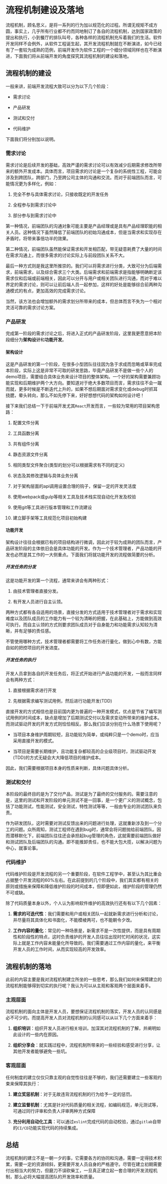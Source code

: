 # 流程机制建设及落地

流程机制，顾名思义，是将一系列的行为加以规范化的过程。所谓无规矩不成方圆，事实上，几乎所有行业都不约而同地制订了各自的流程机制，达到国家政策的提出和执行，小到餐厅的排队叫号，各种各样的流程机制充斥着我们的生活。软件开发同样不会例外，从软件工程诞生起，其开发流程机制就在不断演进，如今已经有了一套较为成熟的范例，前端开发作为软件工程的一个细分领域同样也在不断演进，下面我们将从前端开发的角度探究其流程机制的建设和落地。

## 流程机制的建设

一般来讲，前端开发流程大致可以分为以下几个阶段：

- 需求讨论

- 产品研发

- 测试和交付

- 代码维护

下面我们将分别加以说明。

### 需求讨论

需求讨论是后续开发的基础，高效严谨的需求讨论可以有效减少后期需求修改所带来的额外开发成本。具体而言，项目需求的讨论是一个复杂的系统性工程，可能会涉及到跨团队，跨部门，乃至跨公司主体的沟通和交流。而对于前端团队而言，可能情况更为多样化，例如：

1. 完全不参与具体需求讨论，只接收既定的开发任务

2. 全程参与到需求讨论中

3. 部分参与到需求讨论中

第一种情况，前端团队的沟通对象可能主要是产品经理或是具有产品经理职能的相关人员。这种情况下虽然降低了前端团队的初始沟通成本，但是当需求和实现存在矛盾时，将带来事倍功半的效果。

第二种情况，前端团队虽然能保证需求和开发相匹配，带无疑意耗费了大量的时间在需求沟通上，而很多需求的讨论实际上与前段团队关系不大。

最后一种方式则是我这里所推崇的。我们可以将需求进行分类，大致可分为后端需求，前端需求，以及综合需求三个大类。后端需求和前端需求是指能够明确断定该需求仅和后端或前端相关，因此可以分开与用户或相关团队进行沟通，而对于难以界定的需求讨论，则可以让前后端人员一起参加，这样的好处是能够综合前两种沟通模式的有点，更加高效的完成需求讨论。

当然，该方法也会增加额外的需求划分所带来的成本，但总体而言不失为一个相对灵活可靠的需求讨论方案。

### 产品研发

完成第一阶段的需求讨论之后，将进入正式的产品研发阶段，这里我更愿意把本阶段细分为**架构设计**和**功能开发**。

#### 架构设计

这是产品研发的第一个阶段，在很多小型团队往往因为急于求成而忽略或草率完成本阶段，实际上这是非常不可取的研发思路，毕竟产品研发不是做一些个人的demo项目，需要结合具体业务来设计项目的整体架构。一个好的架构需要兼顾功能实现和后期维护两个大方向。要知道对于绝大多数项目而言，需求往往不会一蹴而就，更多时候是不断迭代上升的，如果不想后期面对需求变化或debug时抓耳挠腮，晕头转向，那么不如先停下来，好好想想代码的架构如何设计吧！

接下来我们总结一下于前端开发尤其`React`开发而言，一些较为常用的项目架构思路：

1. 配置文件分离

2. 工具函数分离

3. 共有组件分离

4. 静态资源文件分离

5. 相同类型文件聚合(类型的划分可以根据需求有不同的定义)

6. 状态及其修改逻辑与具体业务分离

7. 对于架构层面的api调用设置合理的钩子，保留一定的开发灵活度

8. 使用webpack或gulp等相关工具及技术栈实现自动化开发及校验

9. 使用git等工具进行版本管理和工作流建设

10. 建立脚手架等工具规范化项目初始构建

#### 功能开发

架构设计往往会根据已有的项目结构进行微调，因此对于较为成熟的团队而言，产品研发阶段的主体依旧会是具体功能的开发。作为一个技术管理者，产品功能的开发也必然是其工作的一大侧重点。下面我们将就功能开发的流程做简要的分析。

##### 开发任务的分发

这是功能开发的第一个流程，通常来讲会有两种形式：

1. 由技术管理者直接分发。

2. 有开发人员进行自主认领。

两种方式都有各自适用的场景，直接分发的方式适用于技术管理者对于需求和实现难度以及团队成员的工作能力有一个较为清晰的把握，在此基础上，方能做到高效可执行。而自主认领的方式则要求团队成员对于自身能力和功能需求认知较为清晰，并有足够的责任感。

不管使用哪种方式，技术管理者都需要将工作任务进行量化，做到心中有数，方能自如的把控项目的开发进度。

##### 开发任务的执行

开发人员拿到各自的开发任务后，将正式开始进行产品功能的开发，一般而言同样会有两种方式：

1. 直接根据需求进行开发

2. 先根据需求编写测试用例，然后进行功能开发(TDD)

直接开发的方式相信也是目前国内更为普遍的一种开发模式，优点是节省了编写测试用例的时间成本，缺点是增加了后期测试交付以及需求变动所带来的维护成本。而测试驱动开发的开发方式则恰恰相反。那么我们应该分别在什么场景下使用呢？

- 当项目本身维护周期较短，且功能较为简单，或纯粹只是一个demo时，应当采用直接开发的模式。

- 当项目是需要长期维护，且功能复杂都较高的企业级项目时，测试驱动开发(TDD)的方式无疑会大大降低项目的维护成本。

因此，我们需要根据项目本身的性质来判断，具体问题具体分析。

### 测试和交付

本阶段的最终目的是为了交付产品，测试是为了最终的交付服务的。需要注意的是，这里的测试和开发阶段的单元测试不是一回事，是一个更广义的测试概念，包括了功能测试，性能测试，安全测试，特性测试等等，一般由专业的测试团队来负责。

作为研发团队，这时需要对测试反馈出来的问题进行处理，这就重新涉及到一个分工的问题。众所周知，测试工程师在遇到bug时，通常会将问题抛给前端团队。因而潜移默化下，前端团队往往还会承担起bug管理的角色，这就需要前端团队做好和测试团队及后端团队的沟通。即不能推卸责任，也不能大包大揽，以解决问题为中心，就事论事。

### 代码维护

代码维护阶段是开发流程的另一个重要阶段，在软件工程学中，甚至认为其比重会占据整个开发流程的60%左右。在此前提到的几个阶段中，我们其实都有相关的原则或措施来保障和降低维护阶段的时间成本，但即便如此，维护阶段的管理仍然不可或缺。

除了代码质量本身以外，个人认为影响软件维护的高效执行还有有以下几个因素：

1. **需求的可迭代性**：我们需要和用户或相关团队一起就新需求进行分析和讨论，并尽量将其具体化和书面化，不能模棱两可，也不能朝令夕改。

2. **工作内容的量化**：常见的一种场景是，新需求不是一次性提供，而是具有周期性和阶段性的特点，这时负责维护的开发人员往往出现时忙时闲的状况，这实际上就是工作内容未能量化所导致的。我们需要通过工作内容的量化，来平衡开发人员的工作时间，从而实现较高的开发效率。

## 流程机制的落地

此前的内容主要是我对流程机制建立所坐的一些思考，那么我们如何来保障建立的流程机制能够得到切实的执行呢？我认为可以从主观和客观两个层面来着手。

### 主观层面

流程机制的面向主体是开发人员，要想保证流程机制的落实，开发人员的认同感是必不可少的。而提高开发人员对流程机制的认同感可以从以下几个方面来着手：

1. **组织培训**：组织开发人员进行相关培训，加深其对流程机制的了解，并阐明如此设计的一些内在原因。

2. **组织分享会**：就实践过程中，流程机制所带来的一些经验和感受进行分享，让其他开发者能够避免一些坑。

### 客观层面

任何制度的建立仅仅只靠主观的自觉性往往是不够的，我们还需要建立一些客观约束来保障其执行：

1. **建立奖惩机制**：对于无故违背流程机制的行为给予一定的惩罚。

2. **建立监督机制**：尤其是针对代码质量的相关流程，如编码规范，单元测试等，可通过同行评审和负责人评审两种方式保障

3. **充分利用自动化工具**：可以通过`eslint`完成代码的自动校验，通过`gitlab`自带的`CI/CD`功能实现代码的持续集成。

## 总结

流程机制的建立不是一朝一夕的事，它需要各方的协同和沟通，需要一定得技术积累，需要一定的资源倾斜，更需要开发人员自身的严格遵守。尽管在建立初期需要付出相当大的努力，但磨刀不误砍柴工，一旦真正建立起一套合理的开发流程机制，那么必将大幅提高团队的开发效率和质量。
